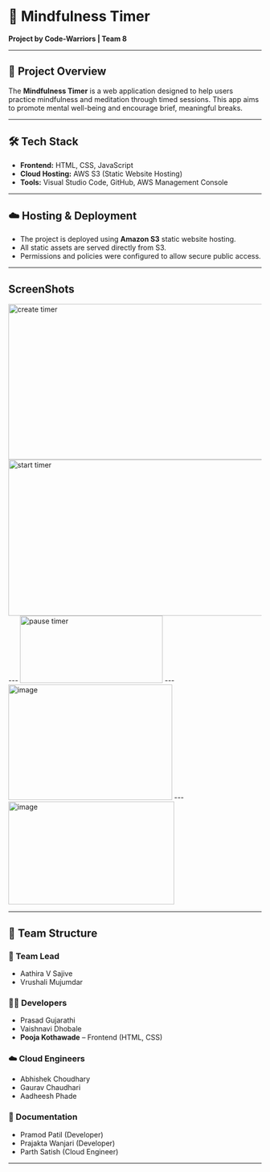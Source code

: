 # 🌿 Mindfulness Timer  
**Project by Code-Warriors | Team 8**

---

## 🧘 Project Overview  
The **Mindfulness Timer** is a web application designed to help users practice mindfulness and meditation through timed sessions. This app aims to promote mental well-being and encourage brief, meaningful breaks.

---

## 🛠 Tech Stack  
- **Frontend:** HTML, CSS, JavaScript  
- **Cloud Hosting:** AWS S3 (Static Website Hosting)  
- **Tools:** Visual Studio Code, GitHub, AWS Management Console

---

## ☁️ Hosting & Deployment  
- The project is deployed using **Amazon S3** static website hosting.  
- All static assets are served directly from S3.  
- Permissions and policies were configured to allow secure public access.

---

## ScreenShots
<img width="664" height="310" alt="create timer" src="https://github.com/user-attachments/assets/d6cb1257-6fc5-494b-9ce7-bbc95e6c9e27" />
<img width="675" height="311" alt="start timer" src="https://github.com/user-attachments/assets/89513ee0-c547-47a6-bb1e-b6bd61a4717b" />
---
<img width="284" height="134" alt="pause timer" src="https://github.com/user-attachments/assets/fe09c021-37ea-418b-8f24-151702af9484" />
---
<img width="326" height="230" alt="image" src="https://github.com/user-attachments/assets/5f584140-56f3-40ee-b32a-bed260119985" />
---
<img width="330" height="205" alt="image" src="https://github.com/user-attachments/assets/1c355940-2ae8-4b9a-a47c-56da0abdf731" />


---

## 👥 Team Structure  

### 🔹 Team Lead  
- Aathira V Sajive  
- Vrushali Mujumdar

### 👨‍💻 Developers  
- Prasad Gujarathi  
- Vaishnavi Dhobale  
- **Pooja Kothawade** – Frontend (HTML, CSS)

### ☁️ Cloud Engineers  
- Abhishek Choudhary  
- Gaurav Chaudhari  
- Aadheesh Phade

### 📄 Documentation  
- Pramod Patil (Developer)  
- Prajakta Wanjari (Developer)  
- Parth Satish (Cloud Engineer)

---
